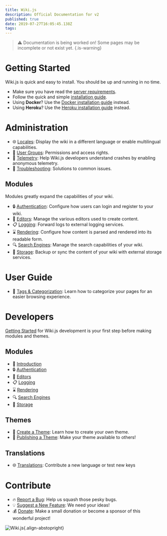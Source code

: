 ```yaml
---
title: Wiki.js
description: Official Documentation for v2
published: true
date: 2019-07-27T16:05:45.138Z
tags: 
---
```


> :warning: Documentation is being worked on! Some pages may be incomplete or not exist yet.
{.is-warning}

# Getting Started

Wiki.js is quick and easy to install. You should be up and running in no time.

- Make sure you have read the [server requirements](/install/requirements).
- Follow the quick and simple [installation guide](/install).
- Using **Docker**? Use the [Docker installation guide](/install/docker) instead.
- Using **Heroku**? Use the [Heroku installation guide](/install/heroku) instead.

# Administration

- :globe_with_meridians: [Locales](/locales): Display the wiki in a different language or enable multilingual capabilities.
- :busts_in_silhouette: [User Groups](/groups): Permissions and access rights.
- :satellite: [Telemetry](/telemetry): Help Wiki.js developers understand crashes by enabling anonymous telemetry.
- :wrench: [Troubleshooting](/troubleshooting): Solutions to common issues. 

## Modules
Modules greatly expand the capabilities of your wiki.
- :lock: [Authentication](/authentication): Configure how users can login and register to your wiki.
- :pencil: [Editors](/editors): Manage the various editors used to create content.
- :clipboard: [Logging](/logging): Forward logs to external logging services.
- :hourglass: [Rendering](/rendering): Configure how content is parsed and rendered into its readable form.
- :mag: [Search Engines](/search): Manage the search capabilities of your wiki.
- :floppy_disk: [Storage](/storage): Backup or sync the content of your wiki with external storage services.

# User Guide

- :bookmark: [Tags & Categorization](/guide/tags): Learn how to categorize your pages for an easier browsing experience.

# Developers

[Getting Started](/dev) for Wiki.js development is your first step before making modules and themes.

## Modules
- :closed_book: [Introduction](/dev/modules)
- :lock: [Authentication](/dev/authentication)
- :pencil: [Editors](/dev/editors)
- :clipboard: [Logging](/dev/logging)
- :hourglass: [Rendering](/dev/rendering)
- :mag: [Search Engines](/dev/search)
- :floppy_disk: [Storage](/dev/storage)

## Themes
- :art: [Create a Theme](/dev/themes): Learn how to create your own theme.
- :dash: [Publishing a Theme](/dev/themes/publish): Make your theme available to others!

## Translations
- :globe_with_meridians: [Translations](/dev/translations): Contribute a new language or test new keys

# Contribute
- :fire: [Report a Bug](https://github.com/Requarks/wiki/issues): Help us squash those pesky bugs.
- :bulb: [Suggest a New Feature](https://requests.requarks.io/wiki): We need your ideas!
- :moneybag: [Donate](https://opencollective.com/wikijs): Make a small donation or become a sponsor of this wonderful project!

![Wiki.js](https://static.requarks.io/logo/wikijs-butterfly.svg){.align-abstopright}